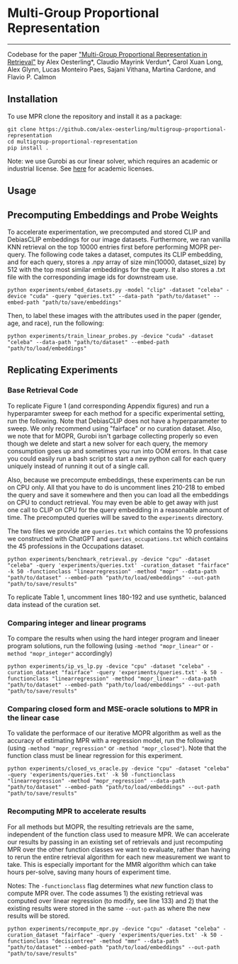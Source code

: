# Multi-Group Proportional Representation
---
Codebase for the paper ["Multi-Group Proportional Representation in Retrieval"](https://arxiv.org/abs/2407.08571) by Alex Oesterling*, Claudio Mayrink Verdun*, Carol Xuan Long, Alex Glynn, Lucas Monteiro Paes, Sajani Vithana, Martina Cardone, and Flavio P. Calmon

## Installation
To use MPR clone the repository and install it as a package:

```
git clone https://github.com/alex-oesterling/multigroup-proportional-representation
cd multigroup-proportional-representation
pip install .
```

Note: we use Gurobi as our linear solver, which requires an academic or industrial license. See [here](https://www.gurobi.com/academia/academic-program-and-licenses/) for academic licenses.

## Usage

## Precomputing Embeddings and Probe Weights
To accelerate experimentation, we precomputed and stored CLIP and DebiasCLIP embeddings for our image datasets. Furthermore, we ran vanilla KNN retrieval on the top 10000 entries first before performing MOPR per-query. The following code takes a dataset, computes its CLIP embedding, and for each query, stores a .npy array of size min(10000, dataset_size) by 512 with the top most similar embeddings for the query. It also stores a .txt file with the corresponding image ids for downstream use.

```
python experiments/embed_datasets.py -model "clip" -dataset "celeba" -device "cuda" -query "queries.txt" --data-path "path/to/dataset" --embed-path "path/to/save/embeddings"
```

Then, to label these images with the attributes used in the paper (gender, age, and race), run the following:

```
python experiments/train_linear_probes.py -device "cuda" -dataset "celeba" --data-path "path/to/dataset" --embed-path "path/to/load/embeddings"
```

## Replicating Experiments

### Base Retrieval Code

To replicate Figure 1 (and corresponding Appendix figures) and run a hyperparamter sweep for each method for a specific experimental setting, run the following. Note that DebiasCLIP does not have a hyperparameter to sweep. We only recommend using "fairface" or no curation dataset. Also, we note that for MOPR, Gurobi isn't garbage collecting properly so even though we delete and start a new solver for each query, the memory consumption goes up and sometimes you run into OOM errors. In that case you could easily run a bash script to start a new python call for each query uniquely instead of running it out of a single call.

Also, because we precompute embeddings, these experiments can be run on CPU only. All that you have to do is uncomment lines 210-218 to embed the query and save it somewhere and then you can load all the embeddings on CPU to conduct retrieval. You may even be able to get away with just one call to CLIP on CPU for the query embedding in a reasonable amount of time. The precomputed queries will be saved to the `experiments` directory.

The two files we provide are `queries.txt` which contains the 10 professions we constructed with ChatGPT and `queries_occupations.txt` which contains the 45 professions in the Occupations dataset.

```
python experiments/benchmark_retrieval.py -device "cpu" -dataset "celeba" -query 'experiments/queries.txt' -curation_dataset "fairface" -k 50 -functionclass "linearregression" -method "mopr" --data-path "path/to/dataset" --embed-path "path/to/load/embeddings" --out-path "path/to/save/results"
```

To replicate Table 1, uncomment lines 180-192 and use synthetic, balanced data instead of the curation set.

### Comparing integer and linear programs

To compare the results when using the hard integer program and lineaer program solutions, run the following (using `-method "mopr_linear"` or `-method "mopr_integer"` accordingly)

```
python experiments/ip_vs_lp.py -device "cpu" -dataset "celeba" -curation_dataset "fairface" -query 'experiments/queries.txt' -k 50 -functionclass "linearregression" -method "mopr_linear" --data-path "path/to/dataset" --embed-path "path/to/load/embeddings" --out-path "path/to/save/results"
```

### Comparing closed form and MSE-oracle solutions to MPR in the linear case

To validate the performace of our iterative MOPR algorithm as well as the accuracy of estimating MPR with a regression model, run the following (using `-method "mopr_regression"` or `-method "mopr_closed"`). Note that the function class must be linear regression for this experiment.

```
python experiments/closed_vs_oracle.py -device "cpu" -dataset "celeba" -query 'experiments/queries.txt' -k 50 -functionclass "linearregression" -method "mopr_regression" --data-path "path/to/dataset" --embed-path "path/to/load/embeddings" --out-path "path/to/save/results"
```

### Recomputing MPR to accelerate results

For all methods but MOPR, the resulting retrievals are the same, independent of the function class used to measure MPR. We can accelerate our results by passing in an existing set of retrievals and just recomputing MPR over the other function classes we want to evaluate, rather than having to rerun the entire retrieval algorithm for each new measurement we want to take. This is especially important for the MMR algorithm which can take hours per-solve, saving many hours of experiment time.

Notes: The `-functionclass` flag determines what *new* function class to compute MPR over. The code assumes 1) the existing retrieval was computed over linear regression (to modify, see line 133) and 2) that the existing results were stored in the same `--out-path` as where the new results will be stored.

```
python experiments/recompute_mpr.py -device "cpu" -dataset "celeba" -curation_dataset "fairface" -query 'experiments/queries.txt' -k 50 -functionclass "decisiontree" -method "mmr" --data-path "path/to/dataset" --embed-path "path/to/load/embeddings" --out-path "path/to/save/results"
```
